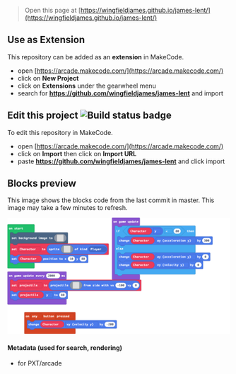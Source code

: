  


> Open this page at [https://wingfieldjames.github.io/james-lent/](https://wingfieldjames.github.io/james-lent/)

## Use as Extension

This repository can be added as an **extension** in MakeCode.

* open [https://arcade.makecode.com/](https://arcade.makecode.com/)
* click on **New Project**
* click on **Extensions** under the gearwheel menu
* search for **https://github.com/wingfieldjames/james-lent** and import

## Edit this project ![Build status badge](https://github.com/wingfieldjames/james-lent/workflows/MakeCode/badge.svg)

To edit this repository in MakeCode.

* open [https://arcade.makecode.com/](https://arcade.makecode.com/)
* click on **Import** then click on **Import URL**
* paste **https://github.com/wingfieldjames/james-lent** and click import

## Blocks preview

This image shows the blocks code from the last commit in master.
This image may take a few minutes to refresh.

![A rendered view of the blocks](https://github.com/wingfieldjames/james-lent/raw/master/.github/makecode/blocks.png)

#### Metadata (used for search, rendering)

* for PXT/arcade
<script src="https://makecode.com/gh-pages-embed.js"></script><script>makeCodeRender("{{ site.makecode.home_url }}", "{{ site.github.owner_name }}/{{ site.github.repository_name }}");</script>
